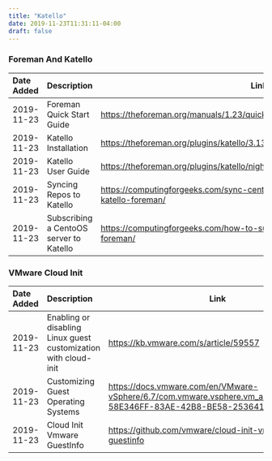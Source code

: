 ```yaml
---
title: "Katello"
date: 2019-11-23T11:31:11-04:00
draft: false
---
```


### Foreman And Katello

|Date Added|Description|Link|
|:---|:---|---|
|2019-11-23| Foreman Quick Start Guide |https://theforeman.org/manuals/1.23/quickstart_guide.html |
|2019-11-23| Katello Installation |https://theforeman.org/plugins/katello/3.13/installation/index.html |
|2019-11-23| Katello User Guide | https://theforeman.org/plugins/katello/nightly/user_guide/content_hosts/index.html |
|2019-11-23| Syncing Repos to Katello | https://computingforgeeks.com/sync-centos-8-repositories-on-satellite-katello-foreman/ |
|2019-11-23| Subscribing a CentoOS server to Katello | https://computingforgeeks.com/how-to-subscribe-centos-server-to-katello-foreman/ | 


### VMware Cloud Init

|Date Added|Description|Link|
|:---|:---|---|
|2019-11-23| Enabling or disabling Linux guest customization with cloud-init|https://kb.vmware.com/s/article/59557 |
|2019-11-23| Customizing Guest Operating Systems |https://docs.vmware.com/en/VMware-vSphere/6.7/com.vmware.vsphere.vm_admin.doc/GUID-58E346FF-83AE-42B8-BE58-253641D257BC.html |
|2019-11-23| Cloud Init Vmware GuestInfo |https://github.com/vmware/cloud-init-vmware-guestinfo |

